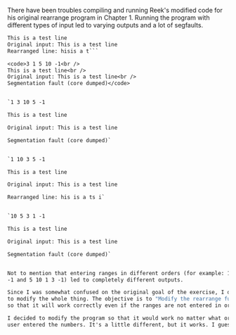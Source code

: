 There have been troubles compiling and running Reek's modified code for his
original rearrange program in Chapter 1. Running the program with different
types of input led to varying outputs and a lot of segfaults.

```1 3 5 10 -1
This is a test line
Original input: This is a test line
Rearranged line: hisis a t```

<code>3 1 5 10 -1<br />
This is a test line<br />
Original input: This is a test line<br />
Segmentation fault (core dumped)</code>


`1 3 10 5 -1

This is a test line

Original input: This is a test line

Segmentation fault (core dumped)`


`1 10 3 5 -1

This is a test line

Original input: This is a test line

Rearranged line: his is a ts i`


`10 5 3 1 -1

This is a test line

Original input: This is a test line

Segmentation fault (core dumped)`


Not to mention that entering ranges in different orders (for example: 1 5 3 10
-1 and 5 10 1 3 -1) led to completely different outputs.

Since I was somewhat confused on the original goal of the exercise, I decided
to modify the whole thing. The objective is to "Modify the rearrange function
so that it will work correctly even if the ranges are not entered in order."

I decided to modify the program so that it would work no matter what order the
user entered the numbers. It's a little different, but it works. I guess.
